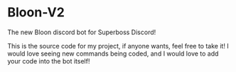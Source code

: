 # Bloon-V2
The new Bloon discord bot for Superboss Discord!

This is the source code for my project, if anyone wants, feel free to take it! I would love seeing new commands being coded, and I would love to add your code into the bot itself!
